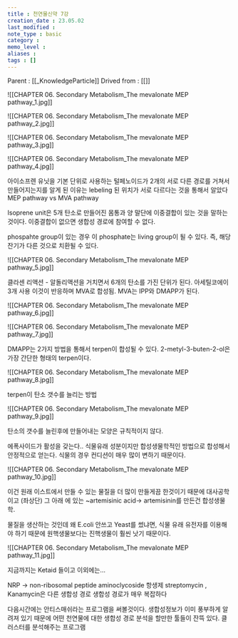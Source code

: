 ```yaml
---
title : 천연물신약 7강
creation_date : 23.05.02
last_modified :
note_type : basic
category :
memo_level :
aliases : 
tags : []
---
```


Parent : [[_KnowledgeParticle]]
Drived from : [[]]


![[CHAPTER 06. Secondary Metabolism_The mevalonate  MEP pathway_1.jpg]]

![[CHAPTER 06. Secondary Metabolism_The mevalonate  MEP pathway_2.jpg]]

![[CHAPTER 06. Secondary Metabolism_The mevalonate  MEP pathway_3.jpg]]


![[CHAPTER 06. Secondary Metabolism_The mevalonate  MEP pathway_4.jpg]]

아이소프렌 유닛을 기본 단위로 사용하는 털페노이드가 2개의 서로 다른 경로를 거쳐서 만들어지는지를 알게 된 이유는 lebeling 된 위치가 서로 다르다는 것을 통해서 알았다
MEP pathway vs MVA pathway

Isoprene unit은 5개 탄소로 만들어진 몸통과 양 말단에 이중결합이 있는 것을 말하는 것이다. 이중결합이 없으면 생합성 경로에 참여할 수 없다.

phospahte group이 있는 경우 이 phosphate는 living group이 될 수 있다. 즉, 해당 잔기가 다른 것으로 치환될 수 있다.

![[CHAPTER 06. Secondary Metabolism_The mevalonate  MEP pathway_5.jpg]]

클라센 리액션 - 알돌리액션을 거치면서 6개의 탄소를 가진 단위가 된다. 아세틸코에이 3개 사용
이것이 반응하며 MVA로 합성됨.
MVA는 IPP와 DMAPP가 된다.

![[CHAPTER 06. Secondary Metabolism_The mevalonate  MEP pathway_6.jpg]]

![[CHAPTER 06. Secondary Metabolism_The mevalonate  MEP pathway_7.jpg]]

DMAPP는 2가지 방법을 통해서 terpen이 합성될 수 있다.
2-metyl-3-buten-2-ol은 가장 간단한 형태의 terpen이다.

![[CHAPTER 06. Secondary Metabolism_The mevalonate  MEP pathway_8.jpg]]

terpen이 탄소 갯수를 늘리는 방법

![[CHAPTER 06. Secondary Metabolism_The mevalonate  MEP pathway_9.jpg]]

탄소의 갯수를 늘린후에 만들어내는 모양은 규칙적이지 않다.

에폭사이드가 활성을 갖는다..
식물유래 성분이지만 합성생물학적인 방법으로 합성해서 안정적으로 얻는다.
식물의 경우 컨디션이 매우 많이 변하기 때문이다.

![[CHAPTER 06. Secondary Metabolism_The mevalonate  MEP pathway_10.jpg]]

이건 원래 이스트에서 만들 수 있는 물질을 더 많이 만들게끔 한것이기 때문에 대사공학이고 (좌상단)
그 아래 에 있는 ~artemisinic acid→ artemisinin를 만든건 합성생물학.

물질을 생산하는 것인데 왜 E.coli 안쓰고 Yeast를 썼냐면, 식물 유래 유전자를 이용해야 하기 때문에 원핵생물보다는 진핵생물이 훨씬 낫기 때문이다.

![[CHAPTER 06. Secondary Metabolism_The mevalonate  MEP pathway_11.jpg]]

지금까지는 Ketaid 들이고 이외에는…

NRP → non-ribosomal peptide
aminoclycoside 항생제
	streptomycin , Kanamycin은 다른 생합성 경로
생합성 경로가 매우 복잡하다

다음시간에는 안티스매쉬라는 프로그램을 써볼것이다.
생합성정보가 이미 풍부하게 알려져 있기 때문에 어떤 천연물에 대한 생합성 경로 분석을 할만한 툴들이 잔뜩 있다.
클러스터를 분석해주는 프로그램